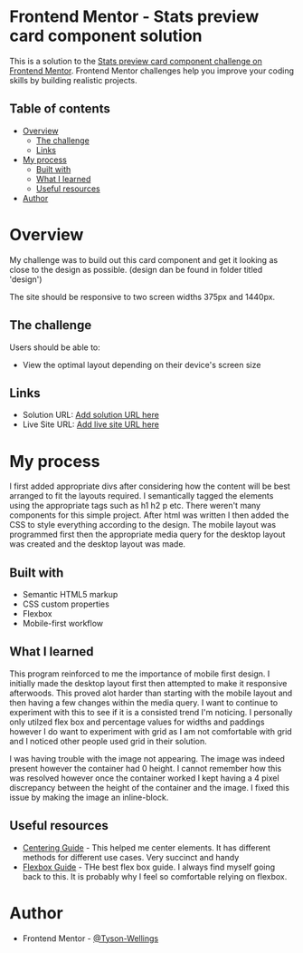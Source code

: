 # Frontend Mentor - Stats preview card component solution

This is a solution to the [Stats preview card component challenge on Frontend Mentor](https://www.frontendmentor.io/challenges/stats-preview-card-component-8JqbgoU62). Frontend Mentor challenges help you improve your coding skills by building realistic projects. 

## Table of contents

- [Overview](#overview)
  - [The challenge](#the-challenge)
  - [Links](#links)
- [My process](#my-process)
  - [Built with](#built-with)
  - [What I learned](#what-i-learned)
  - [Useful resources](#useful-resources)
- [Author](#author)

# Overview
My challenge was to build out this card component and get it looking as close to the design as possible. (design dan be found in folder titled 'design')

The site should be responsive to two screen widths 375px and 1440px.
## The challenge

Users should be able to:

- View the optimal layout depending on their device's screen size

## Links

- Solution URL: [Add solution URL here](https://github.com/Tyson-Wellings/stats-preview-card-component-main)
- Live Site URL: [Add live site URL here](https://tyson-wellings.github.io/stats-preview-card-component-main/)

# My process

I first added appropriate divs after considering how the content will be best arranged to fit the layouts required. I semantically tagged the elements using the appropriate tags such as h1 h2 p etc. There weren't many components for this simple project. After html was written I then added the CSS to style everything according to the design. The mobile layout was programmed first then the appropriate media query for the desktop layout was created and the desktop layout was made. 

## Built with

- Semantic HTML5 markup
- CSS custom properties
- Flexbox
- Mobile-first workflow

## What I learned

This program reinforced to me the importance of mobile first design. I initially made the desktop layout first then attempted to make it responsive afterwoods. This proved alot harder than starting with the mobile layout and then having a few changes within the media query. I want to continue to experiment with this to see if it is a consisted trend I'm noticing. I personally only utilzed flex box and percentage values for widths and paddings however I do want to experiment with grid as I am not comfortable with grid and I noticed other people used grid in their solution. 

I was having trouble with the image not appearing. The image was indeed present however the container had 0 height. I cannot remember how this was resolved however once the container worked I kept having a 4 pixel discrepancy between the height of the container and the image. I fixed this issue by making the image an inline-block.


## Useful resources

- [Centering Guide](https://css-tricks.com/centering-css-complete-guide/#vertical-inline-single) - This helped me center elements. It has different methods for different use cases. Very succinct and handy
- [Flexbox Guide](https://css-tricks.com/snippets/css/a-guide-to-flexbox/) - THe best flex box guide. I always find myself going back to this. It is probably why I feel so comfortable relying on flexbox.

# Author

- Frontend Mentor - [@Tyson-Wellings](https://www.frontendmentor.io/profile/Tyson-Wellings)


